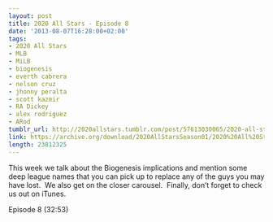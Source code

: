 ```yaml
---
layout: post
title: 2020 All Stars - Episode 8
date: '2013-08-07T16:28:00+02:00'
tags:
- 2020 All Stars
- MLB
- MiLB
- biogenesis
- everth cabrera
- nelson cruz
- jhonny peralta
- scott kazmir
- RA Dickey
- alex rodriguez
- ARod
tumblr_url: http://2020allstars.tumblr.com/post/57613030065/2020-all-stars-episode-8
link: https://archive.org/download/2020AllStarsSeason01/2020%20All%20Stars%20-%20Episode%208%20-%2020130807%20-%20Final.mp3
length: 23812325
---
```

This week we talk about the Biogenesis implications and mention some deep league names that you can pick up to replace any of the guys you may have lost.  We also get on the closer carousel.  Finally, don’t forget to check us out on iTunes.

Episode 8 (32:53)
